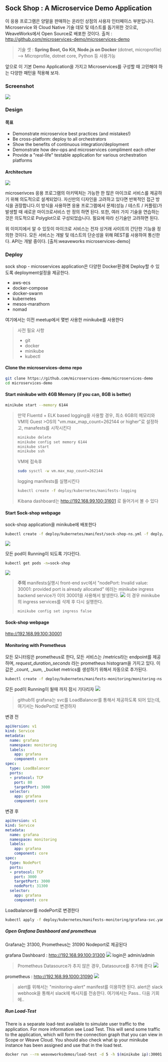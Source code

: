 

## Sock Shop : A Microservice Demo Application

이 응용 프로그램은 양말을 판매하는 온라인 상점의 사용자 인터페이스 부분입니다. Microservice 와 Cloud Native 기술 데모 및 테스트를 돕기위한 것으로, WeaveWorks에서 Open Source로 배포한 것이다.
출처 : http://github.com/microservices-demo/microservices-demo

>기술 셋 : **Spring Boot, Go Kit, Node.js on Docker** (dotnet, microprofile)
--> Microprofile, dotnet core, Python 등 사용가능

앞으로 이 기본 Demo Application을 가지고 Microservices를 구성할 때 고민해야 하는 다양한 패턴을 적용해 보자.

### Screenshot
![](./img/sockshop-frontend.png)


### Design
#### 목표
- Demonstrate microservice best practices (and mistakes!)
- Be cross-platform: deploy to all orchestrators
- Show the benefits of continuous integration/deployment
- Demonstrate how dev-ops and microservices compliment each other
- Provide a "real-life" testable application for various orchestration platforms

#### Architecture
![](./img/Architecture.png)

microserivces 응용 프로그램의 아키텍처는 가능한 한 많은 마이크로 서비스를 제공하기 위해 의도적으로 설계되었다. 자신만의 디자인을 고려하고 있다면 반복적인 접근 방식을 권장합니다.이 방식을 사용하면 응용 프로그램에서 문제(성능 / 테스트 / 커플링)가 발생할 때 새로운 마이크로서비스 만 정의 하면 된다.
또한, 여러 가지 기술을 연습하는 것은 의도적으로 Polyglot으로 구성되었습니다. 필요에 따라 신기술만 고려하면 된다.

위 이미지에서 알 수 있듯이 마이크로 서비스는 전자 상거래 사이트의 간단한 기능을 정의한 것이다. 모든 서비스는  개발 및 테스트의 단순성을 위해 REST를 사용하여 통신한다. API는 개발 중이다.
[출처:weaveworks microservices-demo]


### Deploy
sock shop - microservices application은 다양한 Docker환경에 Deploy할 수 있도록 deployment설정을 제공한다.
- aws-ecs
- docker-compose
- docker-swarm
- kubernetes
- mesos-marathorn
- nomad

여기에서는 이전 meetup에서 몇번 사용한 minikube를 사용한다
>사전 필요 사항
>  - git
>  - docker
>  - minikube
>  - kubectl

#### Clone the microservices-demo repo
```bash
git clone https://github.com/microservices-demo/microservices-demo
cd microservices-demo
```
#### Start minikube with 4GB Memory (if you can, 8GB is better)
```bash
minikube start --memory 6144
```

>만약 Fluentd + ELK based logging을 사용할 경우, 최소 6GB의 메모리와 VM의 Guest >OS의 "vm.max_map_count=262144 or higher"로 설정하고, manafests를 시작시킨다
>```bash
>minikube delete
>minikube config set memory 6144
>minikube start
>minikube ssh
>```
>VM에 접속후
>```bash
>sudo sysctl -w vm.max_map_count=262144
>```
>logging manifests를 실행시킨다
>```bash
>kubectl create -f deploy/kubernetes/manifests-logging
>```
>Kibana dashboard는 http://192.168.99.100:31601 로 들어가서 볼 수 있다


#### Start Sock-shop webpage
sock-shop application을 minikube에 배포한다
```bash
kubectl create -f deploy/kubernetes/manifest/sock-shop-ns.yml -f deply/kubernets/manifests
```
![](img/sock-shop-deploy.png)

모든 pod이 Running이 되도록 기다린다.
```bash
kubectl get pods -n=sock-shop
```
![](img/sock-shop-deploy-pods.png)

>**주의**
>manifests실행시 front-end svc에서 "nodePort: Invalid value: 30001: provided port is already allocated" 에러는 minikube ingress backend service가 이미 30001을 사용해서 발생한다.
>![](img/sock-shop-deploy-error-for-ingressbackend.png)
>이 경우 minikube의 ingress services를 삭제 후 다시 실행한다.
>```bash
>minikube config set ingress false
>```

#### Sock-shop webpage
http://192.168.99.100:30001

<!-- 
#### Opentracing
Opentracing을 실행시키기 위해서
```bash
kubectl create -f deploy/kubernetes/manifests-zipkin/zipkin-ns.yaml -f deploy/kubernetes/manifests-zipkin
``` -->

#### Monitoring with Prometheus
모든 모니터링은 prometheus로 한다, 모든 서비스는 /metrics라는 endpoint를 제공하며, *request_duration_seconds* 라는 prometheus histogram을 가지고 있다. 이 값은 _count, _sum, _bucket metrics를 생성하기 위해서 자동으로 추가된다.
```bash
kubectl create -f deploy/kubernetes/manifests-monitoring/monitoring-ns.yaml -f deploy/kubernetes/manifests-monitoring
```
모든 pod이 Running이 될때 까지 잠시 기다리자
![](img/sock-shop-monitoring-pods.png)

>github의 grafana는 svc를 LoadBalancer를 통해서 제공하도록 되어 있는데, 여기서는 NodePort로 변경하자

변경 전
```yml
apiVersion: v1
kind: Service
metadata:
  name: grafana
  namespace: monitoring
  labels:
    app: grafana
    component: core
spec:
  type: LoadBalancer
  ports:
  - protocol: TCP
    port: 80
    targetPort: 3000
  selector:
    app: grafana
    component: core
```
변경 후
```yml
apiVersion: v1
kind: Service
metadata:
  name: grafana
  namespace: monitoring
  labels:
    app: grafana
    component: core
spec:
  type: NodePort
  ports:
  - protocol: TCP
    port: 3000
    targetPort: 3000
    nodePort: 31300
  selector:
    app: grafana
    component: core
```

Loadbalancer를 nodePort로 변경한다
```bash
kubectl apply -f deploy/kubernetes/manifests-monitoring/grafana-svc.yaml
```

##### Open Grafana Dashbaord and prometheus
Grafana는 31300, Prometheus는 31090 Nodeport로 제공된다 

grafana Dashboard : http://192.168.99.100:31300
![](img/sock-shop-monitoring-grafana-1.png)
login은 admin/admin

>Prometheus Datasource가 추지 않은 경우, Datasource를 추가해 준다
![](img/sock-shop-monitoring-grafana-add-datasource-prometheus.png)


prometheus : http://192.168.99.1000:31090
![](img/sock-shop-monitoring-promethues.png)


>alert를 위해서는 "minitoring-alert" manifest를 이용하면 된다. 
>alert은 slack webhook을 통해서 slack에 메시지를 전송한다.
>여기에서는 Pass.. 다음 기회에..



##### Run Load-Test
There is a separate load-test available to simulate user traffic to the application. For more information see Load Test. This will send some traffic to the application, which will form the connection graph that you can view in Scope or Weave Cloud. You should also check what ip your minikube instance has been assigned and use that in the load test.

```bash
docker run --rm weaveworksdemos/load-test -d 5 -h $(minikube ip):30001 -c 2 -r 100
````
